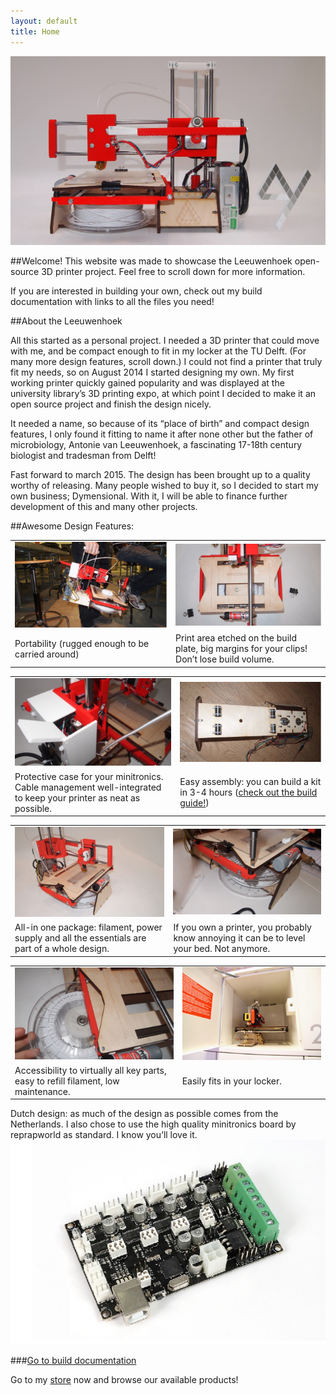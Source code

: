 ```yaml
---
layout: default
title: Home
---
```



![header](/imgs/header.jpg "header")

##Welcome!
This website was made to showcase the Leeuwenhoek open-source 3D printer project. Feel free to scroll down for more information. 

If you are interested in building your own, check out my build documentation with links to all the files you need!

##About the Leeuwenhoek

All this started as a personal project. I needed a 3D printer that could move with me, and be compact enough to fit in my locker at the TU Delft. (For many more design features, scroll down.)
I could not find a printer that truly fit my needs, so on August 2014 I started designing my own. My first working printer quickly gained popularity and was displayed at the university library’s 3D printing expo, at which point I decided to make it an open source project and finish the design nicely.

It needed a name, so because of its “place of birth” and compact design features, I only found it fitting to name it after none other but the father of microbiology, Antonie van Leeuwenhoek, a fascinating 17-18th century biologist and tradesman from Delft!

Fast forward to march 2015. The design has been brought up to a quality worthy of releasing. Many people wished to buy it, so I decided to start my own business; Dymensional. With it, I will be able to finance further development of this and many other projects.


##Awesome Design Features:

<table>
<tr>
     <td><img src="/imgs/portability.jpg" alt="Portability"></td>
     <td><img src="/imgs/printaera.jpg" alt="Print aera"></td>
</tr>
   <tr>
       <td>Portability (rugged enough to be carried around)</td>
       <td>Print area etched on the build plate, big margins for your clips! Don’t lose build volume.</td>
   </tr>
</table>
<table>
	<tr>
     <td><img src="/imgs/minitronic.jpg" alt="minitronic"></td>
     <td><img src="/imgs/assembly.jpg" alt="Build"></td>
</tr>
   <tr>
       <td>Protective case for your minitronics. Cable management well-integrated to keep your printer as neat as possible.</td>
       <td>Easy assembly: you can build a kit in 3-4 hours (<a href="http://dymensional.github.io/build/">check out the build guide!</a>)</td>
   </tr>
</table>
<table>
	<tr>
     <td><img src="/imgs/print1.jpg" alt="printer"></td>
     <td><img src="/imgs/print2.jpg" alt="printer"></td>
</tr>
   <tr>
       <td>All-in one package: filament, power supply and all the essentials are part of a whole design.</td>
       <td>If you own a printer, you probably know annoying it can be to level your bed. Not anymore.</td>
   </tr>
</table>
<table>
	<tr>
     <td><img src="/imgs/print3.jpg" alt="printer"></td>
     <td><img src="/imgs/locker.jpg" alt="locker"></td>
</tr>
   <tr>
       <td>Accessibility to virtually all key parts, easy to refill filament, low maintenance.</td>
       <td>Easily fits in your locker.</td>
   </tr>
</table>

Dutch design: as much of the design as possible comes from the Netherlands. I also chose to use the high quality minitronics board by reprapworld as standard. I know you’ll love it.
![Mainboard](/imgs/mainboard.jpg "mainboard")

###[Go to build documentation](http://dymensional.github.io/build/)


Go to my [store](http://dymensional.github.io/services/) now and browse our available products!
